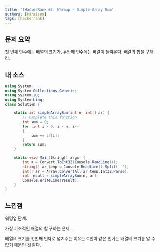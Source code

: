 ```yaml
---
title: "[HackerRank #2] Warmup - Simple Array Sum"
authors: [karais89]
tags: [hackerrank]
---
```


## 문제 요약

첫 번째 인수에는 배열의 크기가, 두번째 인수에는 배열이 들어온다. 배열의 합을 구해라.

## 내 소스

```csharp
using System;
using System.Collections.Generic;
using System.IO;
using System.Linq;
class Solution {

    static int simpleArraySum(int n, int[] ar) {
        // Complete this function
        int sum = 0;
        for (int i = 0; i < n; i++)
        {
            sum += ar[i];
        }
        return sum;
    }

    static void Main(String[] args) {
        int n = Convert.ToInt32(Console.ReadLine());
        string[] ar_temp = Console.ReadLine().Split(' ');
        int[] ar = Array.ConvertAll(ar_temp,Int32.Parse);
        int result = simpleArraySum(n, ar);
        Console.WriteLine(result);
    }
}
```

## 느낀점

워밍업 단계.

가장 기초적인 배열의 합 구하는 문제.

배열의 크기를 첫번째 인자로 넘겨주는 이유는 C언어 같은 언어는 배열의 크기를 알 수 없기 때문인 것 같다.